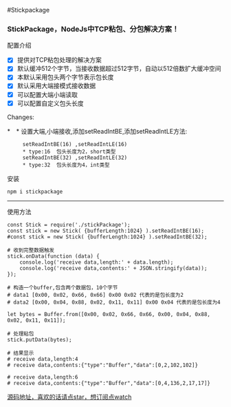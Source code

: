#Stickpackage


###  StickPackage，NodeJs中TCP粘包、分包解决方案！

配置介绍

* [x] 提供对TCP粘包处理的解决方案
* [x] 默认缓冲512个字节，当接收数据超过512字节，自动以512倍数扩大缓冲空间
* [x] 本默认采用包头两个字节表示包长度
* [x] 默认采用大端接模式接收数据
* [x] 可以配置大端小端读取
* [x] 可以配置自定义包头长度

Changes:

*　* 设置大端,小端接收,添加setReadIntBE,添加setReadIntLE方法:
```
     setReadIntBE(16) ,setReadIntLE(16) 
     * type:16  包头长度为2，short类型
     setReadIntBE(32) ,setReadIntLE(32)
     * type:32  包头长度为4，int类型
```
安装
```
npm i stickpackage
```
---

使用方法
```
const Stick = require('./stickPackage');
const stick = new Stick( {bufferLength:1024} ).setReadIntBE(16);
#const stick = new Stick( {bufferLength:1024} ).setReadIntBE(32);

# 收到完整数据触发
stick.onData(function (data) {
    console.log('receive data,length:' + data.length);
    console.log('receive data,contents:' + JSON.stringify(data));
});

# 构造一个buffer,包含两个数据包，10个字节
# data1 [0x00, 0x02, 0x66, 0x66] 0x00 0x02 代表的是包长度为2
# data2 [0x00, 0x04, 0x88, 0x02, 0x11, 0x11] 0x00 0x04 代表的是包长度为4

let bytes = Buffer.from([0x00, 0x02, 0x66, 0x66, 0x00, 0x04, 0x88, 0x02, 0x11, 0x11]); 

# 处理粘包
stick.putData(bytes);

# 结果显示
# receive data,length:4
# receive data,contents:{"type":"Buffer","data":[0,2,102,102]} 

# receive data,length:6
# receive data,contents:{"type":"Buffer","data":[0,4,136,2,17,17]}

```


[源码地址，喜欢的话请点star，想订阅点watch](https://github.com/lvgithub/stickPackage.git)

